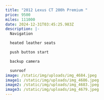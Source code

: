 ```yaml
---
title: "2012 Lexus CT 200h Premium "
price: 9500
miles: 111000
date: 2024-12-31T03:45:25.983Z
description: |-
  Navigation 

  heated leather seats 

  push button start 

  backup camera 

  sunroof
image: /static/img/uploads/img_4684.jpeg
image1: /static/img/uploads/img_4686.jpeg
image2: /static/img/uploads/img_4683.jpeg
image3: /static/img/uploads/img_4679.jpeg
---
```

